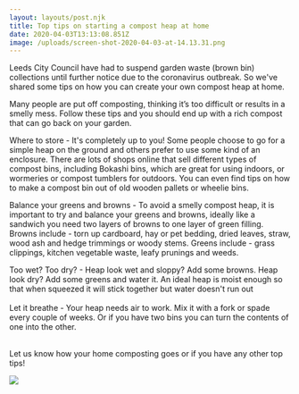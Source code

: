 ```yaml
---
layout: layouts/post.njk
title: Top tips on starting a compost heap at home
date: 2020-04-03T13:13:08.851Z
image: /uploads/screen-shot-2020-04-03-at-14.13.31.png
---
```

Leeds City Council have had to suspend garden waste (brown bin) collections until further notice due to the coronavirus outbreak. So we've shared some tips on how you can create your own compost heap at home.

Many people are put off composting, thinking it’s too difficult or results in a smelly mess. Follow these tips and you should end up with a rich compost that can go back on your garden.

Where to store - It's completely up to you! Some people choose to go for a simple heap on the ground and others prefer to use some kind of an enclosure. There are lots of shops online that sell different types of compost bins, including Bokashi bins, which are great for using indoors, or wormeries or compost tumblers for outdoors. You can even find tips on how to make a compost bin out of old wooden pallets or wheelie bins.

Balance your greens and browns - To avoid a smelly compost heap, it is important to try and balance your greens and browns, ideally like a sandwich you need two layers of browns to one layer of green filling. Browns include - torn up cardboard, hay or pet bedding, dried leaves, straw, wood ash and hedge trimmings or woody stems. Greens include - grass clippings, kitchen vegetable waste, leafy prunings and weeds.

Too wet? Too dry? - Heap look wet and sloppy? Add some browns. Heap look dry? Add some greens and water it. An ideal heap is moist enough so that when squeezed it will stick together but water doesn't run out\
\
Let it breathe - Your heap needs air to work. Mix it with a fork or spade every couple of weeks. Or if you have two bins you can turn the contents of one into the other.

\
Let us know how your home composting goes or if you have any other top tips!

![](/uploads/composting-4-.png)